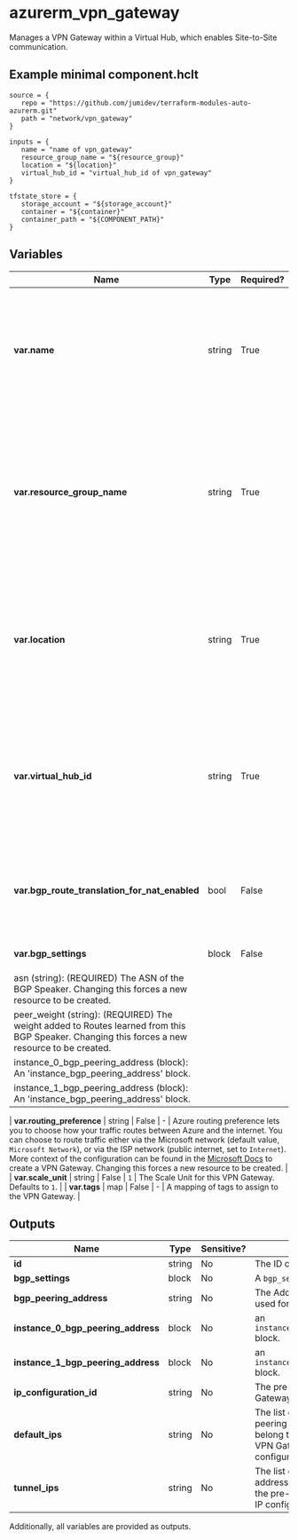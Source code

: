 # azurerm_vpn_gateway

Manages a VPN Gateway within a Virtual Hub, which enables Site-to-Site communication.

## Example minimal component.hclt

```hcl
source = {
   repo = "https://github.com/jumidev/terraform-modules-auto-azurerm.git" 
   path = "network/vpn_gateway" 
}

inputs = {
   name = "name of vpn_gateway" 
   resource_group_name = "${resource_group}" 
   location = "${location}" 
   virtual_hub_id = "virtual_hub_id of vpn_gateway" 
}

tfstate_store = {
   storage_account = "${storage_account}" 
   container = "${container}" 
   container_path = "${COMPONENT_PATH}" 
}

```

## Variables

| Name | Type | Required? |  Default  |  Description |
| ---- | ---- | --------- |  ----------- | ----------- |
| **var.name** | string | True | -  |  The Name which should be used for this VPN Gateway. Changing this forces a new resource to be created. | 
| **var.resource_group_name** | string | True | -  |  The Name of the Resource Group in which this VPN Gateway should be created. Changing this forces a new resource to be created. | 
| **var.location** | string | True | -  |  The Azure location where this VPN Gateway should be created. Changing this forces a new resource to be created. | 
| **var.virtual_hub_id** | string | True | -  |  The ID of the Virtual Hub within which this VPN Gateway should be created. Changing this forces a new resource to be created. | 
| **var.bgp_route_translation_for_nat_enabled** | bool | False | `False`  |  Is BGP route translation for NAT on this VPN Gateway enabled? Defaults to `false`. | 
| **var.bgp_settings** | block | False | -  |  A `bgp_settings` block. | | `bgp_settings` block structure: || 
|   asn (string): (REQUIRED) The ASN of the BGP Speaker. Changing this forces a new resource to be created. ||
|   peer_weight (string): (REQUIRED) The weight added to Routes learned from this BGP Speaker. Changing this forces a new resource to be created. ||
|   instance_0_bgp_peering_address (block): An 'instance_bgp_peering_address' block. ||
|   instance_1_bgp_peering_address (block): An 'instance_bgp_peering_address' block. ||

| **var.routing_preference** | string | False | -  |  Azure routing preference lets you to choose how your traffic routes between Azure and the internet. You can choose to route traffic either via the Microsoft network (default value, `Microsoft Network`), or via the ISP network (public internet, set to `Internet`). More context of the configuration can be found in the [Microsoft Docs](https://docs.microsoft.com/azure/virtual-wan/virtual-wan-site-to-site-portal#gateway) to create a VPN Gateway. Changing this forces a new resource to be created. | 
| **var.scale_unit** | string | False | `1`  |  The Scale Unit for this VPN Gateway. Defaults to `1`. | 
| **var.tags** | map | False | -  |  A mapping of tags to assign to the VPN Gateway. | 



## Outputs

| Name | Type | Sensitive? | Description |
| ---- | ---- | --------- | --------- |
| **id** | string | No  | The ID of the VPN Gateway. | 
| **bgp_settings** | block | No  | A `bgp_settings` block. | 
| **bgp_peering_address** | string | No  | The Address which should be used for the BGP Peering. | 
| **instance_0_bgp_peering_address** | block | No  | an `instance_bgp_peering_address` block. | 
| **instance_1_bgp_peering_address** | block | No  | an `instance_bgp_peering_address` block. | 
| **ip_configuration_id** | string | No  | The pre-defined id of VPN Gateway IP Configuration. | 
| **default_ips** | string | No  | The list of default BGP peering addresses which belong to the pre-defined VPN Gateway IP configuration. | 
| **tunnel_ips** | string | No  | The list of tunnel public IP addresses which belong to the pre-defined VPN Gateway IP configuration. | 

Additionally, all variables are provided as outputs.
